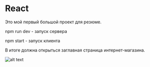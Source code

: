 # React

Это мой первый большой проект для резюме.

npm run dev - запуск сервера

npm start - запуск клиента

В итоге должна открыться заглавная страница интернет-магазина.

![alt text](https://github.com/Peterblr/React/blob/master/StartPage.jpg)
